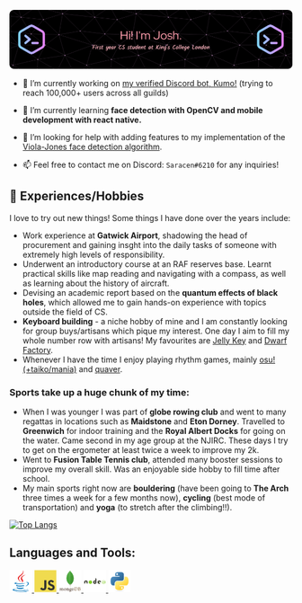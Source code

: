 ![alt text](github-header-image.png)

- 🔭 I’m currently working on [my verified Discord bot, Kumo!](https://github.com/JSusak/Kumo-PublicRepo) (trying to reach 100,000+ users across all guilds)

- 🌱 I’m currently learning **face detection with OpenCV and mobile development with react native.**

- 🤝 I’m looking for help with adding features to my implementation of the [Viola-Jones face detection algorithm](https://github.com/JSusak/Viola-Jones-Algorithm-Alarm).

- 📫 Feel free to contact me on Discord: `Saracen#6210` for any inquiries!

## 📄 Experiences/Hobbies

I love to try out new things! Some things I have done over the years include:
- Work experience at **Gatwick Airport**, shadowing the head of procurement and gaining insght into the daily tasks of someone with extremely high levels of responsibility.
- Underwent an introductory course at an RAF reserves base. Learnt practical skills like map reading and navigating with a compass, as well as learning about the history of aircraft.
- Devising an academic report based on the **quantum effects of black holes**, which allowed me to gain hands-on experience with topics outside the field of CS.
- **Keyboard building** - a niche hobby of mine and I am constantly looking for group buys/artisans which pique my interest. One day I aim to fill my whole number row with artisans! My favourites are [Jelly Key](https://www.jellykey.com/) and [Dwarf Factory](https://www.dwarf-factory.com/).
- Whenever I have the time I enjoy playing rhythm games, mainly [osu! (+taiko/mania)](https://osu.ppy.sh/users/8028288) and [quaver](https://quavergame.com/).

### Sports take up a huge chunk of my time:

- When I was younger I was part of **globe rowing club** and went to many regattas in locations such as **Maidstone** and **Eton Dorney**. Travelled to **Greenwich** for indoor training and the **Royal Albert Docks** for going on the water. Came second in my age group at the NJIRC. These days I try to get on the ergometer at least twice a week to improve my 2k.
- Went to **Fusion Table Tennis club**, attended many booster sessions to improve my overall skill. Was an enjoyable side hobby to fill time after school.
- My main sports right now are **bouldering** (have been going to **The Arch** three times a week for a few months now), **cycling** (best mode of transportation) and **yoga** (to stretch after the climbing!!).

[![Top Langs](https://github-readme-stats.vercel.app/api/top-langs/?username=JSusak&layout=compact&show_icons=true&theme=dracula&hide_border=true&count=6&hide_title=true)](https://github.com/anuraghazra/github-readme-stats)

<h2 align="left">Languages and Tools:</h2>
<p align="left"> <a href="https://www.java.com" target="_blank" rel="noreferrer"> <img src="https://raw.githubusercontent.com/devicons/devicon/master/icons/java/java-original.svg" alt="java" width="40" height="40"/> </a> <a href="https://developer.mozilla.org/en-US/docs/Web/JavaScript" target="_blank" rel="noreferrer"> <img src="https://raw.githubusercontent.com/devicons/devicon/master/icons/javascript/javascript-original.svg" alt="javascript" width="40" height="40"/> </a> <a href="https://www.mongodb.com/" target="_blank" rel="noreferrer"> <img src="https://raw.githubusercontent.com/devicons/devicon/master/icons/mongodb/mongodb-original-wordmark.svg" alt="mongodb" width="40" height="40"/> </a> <a href="https://nodejs.org" target="_blank" rel="noreferrer"> <img src="https://raw.githubusercontent.com/devicons/devicon/master/icons/nodejs/nodejs-original-wordmark.svg" alt="nodejs" width="40" height="40"/> </a> <a href="https://www.python.org" target="_blank" rel="noreferrer"> <img src="https://raw.githubusercontent.com/devicons/devicon/master/icons/python/python-original.svg" alt="python" width="40" height="40"/> </a> </p>
